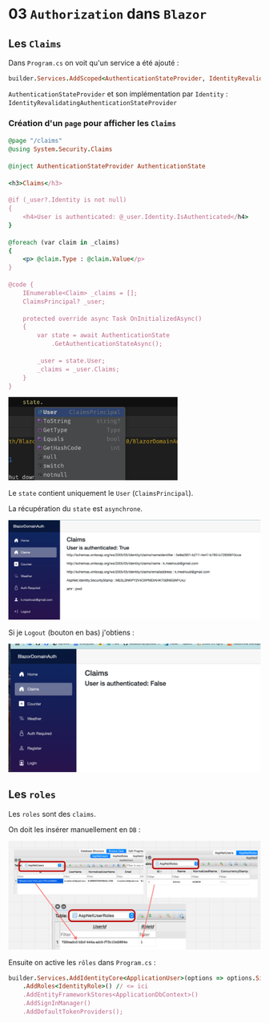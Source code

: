 # 03 `Authorization` dans `Blazor`

## Les `Claims`

Dans `Program.cs` on voit qu'un service a été ajouté :

```ruby
builder.Services.AddScoped<AuthenticationStateProvider, IdentityRevalidatingAuthenticationStateProvider>();
```

`AuthenticationStateProvider` et son implémentation par `Identity` : `IdentityRevalidatingAuthenticationStateProvider`



### Création d'un `page` pour afficher les `Claims`

```ruby
@page "/claims"
@using System.Security.Claims 

@inject AuthenticationStateProvider AuthenticationState

<h3>Claims</h3>
    
@if (_user?.Identity is not null)
{
    <h4>User is authenticated: @_user.Identity.IsAuthenticated</h4>
}

@foreach (var claim in _claims)
{
    <p> @claim.Type : @claim.Value</p>
}

@code {
    IEnumerable<Claim> _claims = [];
 	ClaimsPrincipal? _user;

    protected override async Task OnInitializedAsync()
    {
        var state = await AuthenticationState
        	.GetAuthenticationStateAsync();
        
        _user = state.User;
        _claims = _user.Claims;
    }
}
```

<img src="assets/authentication-state-provider-service-hhytsppl.png" alt="authentication-state-provider-service-hhytsppl" style="zoom:33%;" />

Le `state` contient uniquement le `User` (`ClaimsPrincipal`).

La récupération du `state` est `asynchrone`.

<img src="assets/claism-with-authenticated-rrdfsvqbn.png" alt="claism-with-authenticated-rrdfsvqbn" />

Si je `Logout` (bouton en bas) j'obtiens :

<img src="assets/logout-user-unauthentified-false-yyhgfvbwkl.png" alt="logout-user-unauthentified-false-yyhgfvbwkl" />



## Les `roles`

Les `roles` sont des `claims`.

On doit les insérer manuellement en `DB` :

<img src="assets/add-role-manualy-ujnbhytgvvvv.png" alt="add-role-manualy-ujnbhytgvvvv" />

Ensuite on active les `rôles` dans `Program.cs` :

```ruby
builder.Services.AddIdentityCore<ApplicationUser>(options => options.SignIn.RequireConfirmedAccount = false)
    .AddRoles<IdentityRole>() // <= ici
    .AddEntityFrameworkStores<ApplicationDbContext>()
    .AddSignInManager()
    .AddDefaultTokenProviders();
```









